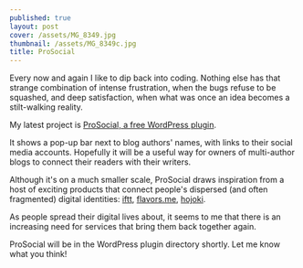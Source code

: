 ```yaml
---
published: true
layout: post
cover: /assets/MG_8349.jpg
thumbnail: /assets/MG_8349c.jpg
title: ProSocial
---
```


Every now and again I like to dip back into coding. Nothing else has that strange combination of intense frustration, when the bugs refuse to be squashed, and deep satisfaction, when what was once an idea becomes a stilt-walking reality.

My latest project is [ProSocial, a free WordPress plugin](http://digitalshift.me/prosocial/).

It shows a pop-up bar next to blog authors' names, with links to their social media accounts. Hopefully it will be a useful way for owners of multi-author blogs to connect their readers with their writers.

Although it's on a much smaller scale, ProSocial draws inspiration from a host of exciting products that connect people's dispersed (and often fragmented) digital identities: [iftt](http://ifttt.com/), [flavors.me](http://flavors.me/), [hojoki](http://hojoki.com/).

As people spread their digital lives about, it seems to me that there is an increasing need for services that bring them back together again.

ProSocial will be in the WordPress plugin directory shortly.
Let me know what you think!
